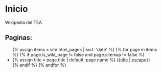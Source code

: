# Inicio
Wikipedia del TEA
## Paginas:
<div class="git-wiki-page-list">
    <ul class="page-list">
        {% assign items = site.html_pages | sort: 'date' %} {% for page in items %}
        {% if page.is_wiki_page != false and page.sitemap != false %}
        <li class="page-list-item">
            {% assign title = page.title | default: page.name %}
            <a href="{{ page.url | relative_url }}">{{title | escape}}</a>
        </li>
{% endif %}
        {% endfor %}
    </ul>
</div>
